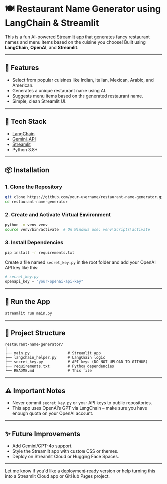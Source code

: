 # 🍽️ Restaurant Name Generator using LangChain & Streamlit

This is a fun AI-powered Streamlit app that generates fancy restaurant names and menu items based on the cuisine you choose! Built using **LangChain**, **OpenAI**, and **Streamlit**.

---

## 🚀 Features

- Select from popular cuisines like Indian, Italian, Mexican, Arabic, and American.
- Generates a unique restaurant name using AI.
- Suggests menu items based on the generated restaurant name.
- Simple, clean Streamlit UI.

---

## 🧠 Tech Stack

- [LangChain](https://www.langchain.com/)
- [Gemini_API](https://gemini.google.com/app)
- [Streamlit](https://streamlit.io/)
- Python 3.8+

---

## 📦 Installation

### 1. Clone the Repository

```bash
git clone https://github.com/your-username/restaurant-name-generator.git
cd restaurant-name-generator
````

### 2. Create and Activate Virtual Environment

```bash
python -m venv venv
source venv/bin/activate  # On Windows use: venv\Scripts\activate
```

### 3. Install Dependencies

```bash
pip install -r requirements.txt
```

Create a file named `secret_key.py` in the root folder and add your OpenAI API key like this:

```python
# secret_key.py
openapi_key = "your-openai-api-key"
```

---

## 🧪 Run the App

```bash
streamlit run main.py
```

---

## 📂 Project Structure

```
restaurant-name-generator/
│
├── main.py                 # Streamlit app
├── langchain_helper.py     # LangChain logic
├── secret_key.py           # API keys (DO NOT UPLOAD TO GITHUB)
├── requirements.txt        # Python dependencies
└── README.md               # This file
```

---



## ⚠️ Important Notes

* Never commit `secret_key.py` or your API keys to public repositories.
* This app uses OpenAI’s GPT via LangChain – make sure you have enough quota on your OpenAI account.

---

## ✨ Future Improvements

* Add Gemini/GPT-4o support.
* Style the Streamlit app with custom CSS or themes.
* Deploy on Streamlit Cloud or Hugging Face Spaces.

---

Let me know if you'd like a deployment-ready version or help turning this into a Streamlit Cloud app or GitHub Pages project.
